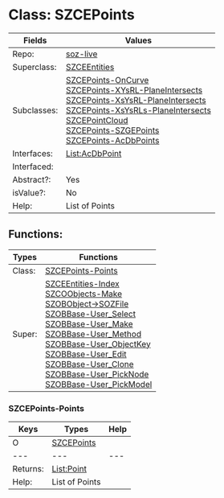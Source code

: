
# Class:	SZCEPoints

| Fields | Values |
| --------- | --------- |
| Repo: | [soz-live](/repos/soz-live.html) |
| Superclass: | [SZCEEntities](SZCEEntities.html) |
| Subclasses: | [SZCEPoints-OnCurve](SZCEPoints-OnCurve.html) <br> [SZCEPoints-XYsRL-PlaneIntersects](SZCEPoints-XYsRL-PlaneIntersects.html) <br> [SZCEPoints-XsYsRL-PlaneIntersects](SZCEPoints-XsYsRL-PlaneIntersects.html) <br> [SZCEPoints-XsYsRLs-PlaneIntersects](SZCEPoints-XsYsRLs-PlaneIntersects.html) <br> [SZCEPointCloud](SZCEPointCloud.html) <br> [SZCEPoints-SZGEPoints](SZCEPoints-SZGEPoints.html) <br> [SZCEPoints-AcDbPoints](SZCEPoints-AcDbPoints.html) |
| Interfaces: | [List:AcDbPoint](List:AcDbPoint.html) |
| Interfaced: |  |
| Abstract?: | Yes |
| isValue?: | No |
| Help: | List of Points |


## Functions:

| Types | Functions |
| --------- | --------- |
| Class: | [SZCEPoints-Points](#SZCEPoints-Points) |
| Super: | [SZCEEntities-Index](SZCEEntities.html) <br> [SZCOObjects-Make](SZCOObjects.html) <br> [SZOBObject->SOZFile](SZOBObject.html) <br> [SZOBBase-User_Select](SZOBBase.html) <br> [SZOBBase-User_Make](SZOBBase.html) <br> [SZOBBase-User_Method](SZOBBase.html) <br> [SZOBBase-User_ObjectKey](SZOBBase.html) <br> [SZOBBase-User_Edit](SZOBBase.html) <br> [SZOBBase-User_Clone](SZOBBase.html) <br> [SZOBBase-User_PickNode](SZOBBase.html) <br> [SZOBBase-User_PickModel](SZOBBase.html) |


### SZCEPoints-Points

| Keys | Types | Help |
| --------- | --------- | --------- |
| O | [SZCEPoints](SZCEPoints.html) |  |
| --- | --- | --- |
| Returns: | [List:Point](Point.html) |
| Help: | List of Points |

